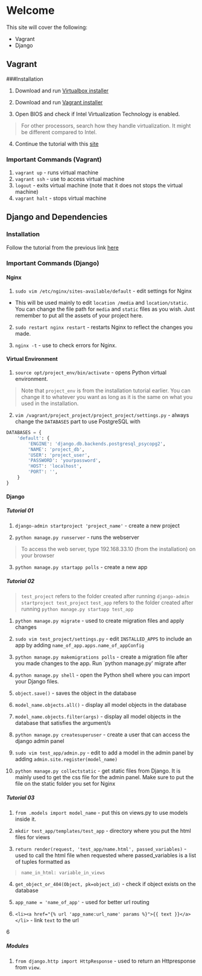 Welcome
=======


This site will cover the following:

* Vagrant
* Django

## Vagrant

###Installation

1. Download and run [Virtualbox installer](https://www.virtualbox.org/wiki/Downloads "Virtualbox installer")

2. Download and run [Vagrant installer](https://www.vagrantup.com/downloads.html "Vagrant installer")


3. Open BIOS and check if Intel Virtualization Technology is enabled.
> For other processors, search how they handle virtualization. It might be different compared to Intel.

4. Continue the tutorial with this [site](http://vajrasky.net/2015/01/setup-django-with-python-3-and-nginx-in-vagrant/ "Setup Django with Vagrant")

### Important Commands (Vagrant)

1. `vagrant up` - runs virtual machine
2. `vagrant ssh` - use to access virtual machine
3. `logout` - exits virtual machine (note that it does not stops the virtual machine)
4. `vagrant halt` - stops virtual machine

## Django and Dependencies

### Installation

Follow the tutorial from the previous link [here](http://vajrasky.net/2015/01/setup-django-with-python-3-and-nginx-in-vagrant/ "Setup Django with Vagrant")

### Important Commands (Django)

#### Nginx 

1. `sudo vim /etc/nginx/sites-available/default` - edit settings for Nginx
  * This will be used mainly to edit `location /media` and `location/static`. You can change the file path for `media` and `static` files as you wish. Just remember to put all the assets of your project here.

2. `sudo restart nginx restart` - restarts Nginx to reflect the changes you made.

3. `nginx -t` - use to check errors for Nginx.

#### Virtual Environment

1. `source opt/project_env/bin/activate` - opens Python virtual environment.
> Note that `project_env` is from the installation tutorial earlier. You can change it to whatever you want as long as it is the same on what you used in the installation.

2. `vim /vagrant/project_project/project_project/settings.py` - always change the `DATABASES` part to use PostgreSQL with
```python
DATABASES = {
    'default': {
        'ENGINE': 'django.db.backends.postgresql_psycopg2',
        'NAME': 'project_db',
        'USER': 'project_user',
        'PASSWORD': 'yourpassword',
        'HOST': 'localhost',
        'PORT': '',
    }
}
```

#### Django

##### Tutorial 01

1. `django-admin startproject 'project_name'` - create a new project

2. `python manage.py runserver` - runs the webserver
>To access the web server, type 192.168.33.10 (from the installation) on your browser

3. `python manage.py startapp polls` - create a new app

##### Tutorial 02

>`test_project` refers to the folder created after running `django-admin startproject test_project`
>`test_app` refers to the folder created after running `python manage.py startapp test_app`

1. `python manage.py migrate` - used to create migration files and apply changes

2. `sudo vim test_project/settings.py` - edit `INSTALLED_APPS` to include an app by adding `name_of_app.apps.name_of_appConfig`

3. `python manage.py makemigrations polls` - create a migration file after you made changes to the app. Run `python manage.py' migrate after

4. `python manage.py shell` - open the Python shell where you can import your Django files.

5. `object.save()` - saves the object in the database

6. `model_name.objects.all()` - display all model objects in the database

7. `model_name.objects.filter(args)` - display all model objects in the database that satisfies the argument/s

8. `python manage.py createsuperuser` - create a user that can access the django admin panel

9. `sudo vim test_app/admin.py` - edit to add a model in the admin panel by adding `admin.site.register(model_name)`

10. `python manage.py collectstatic` - get static files from Django. It is mainly used to get the css file for the admin panel. Make sure to put the file on the static folder you set for Nginx

##### Tutorial 03

1. `from .models import model_name` - put this on views.py to use models inside it.

2. `mkdir test_app/templates/test_app` - directory where you put the html files for views

3. `return render(request, 'test_app/name.html', passed_variables)` - used to call the html file when requested where passed_variables is a list of tuples formatted as
>`name_in_html: variable_in_views`

4. `get_object_or_404(Object, pk=object_id)` - check if object exists on the database 

5. `app_name = 'name_of_app'` - used for better url routing

6. `<li><a href="{% url 'app_name:url_name' params %}">{{ text }}</a></li>` - link `text` to the url

6

##### Modules

1. `from django.http import HttpResponse` - used to return an Httpresponse from `view`.

